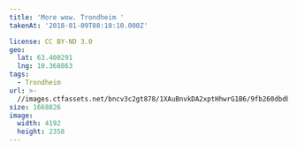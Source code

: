 ```yaml
---
title: 'More wow. Trondheim '
takenAt: '2018-01-09T08:10:10.000Z'

license: CC BY-ND 3.0
geo:
  lat: 63.400291
  lng: 10.368863
tags:
  - Trondheim
url: >-
  //images.ctfassets.net/bncv3c2gt878/1XAuBnvkDA2xptHhwrG1B6/9fb260dbdbf4924d66665d5b9db12ecc/more-wow-trondheim_27813991279_o
size: 1668826
image:
  width: 4192
  height: 2358
---
```

